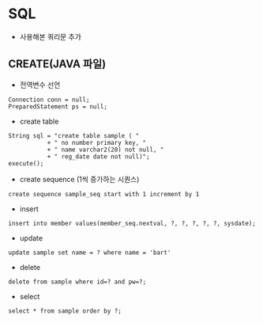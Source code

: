 # SQL
  - 사용해본 쿼리문 추가
  
  ## CREATE(JAVA 파일)
  - 전역변수 선언 
  ~~~
  Connection conn = null;
  PreparedStatement ps = null;
  ~~~
  - create table
  ~~~
  String sql = "create table sample ( " 
			 + " no number primary key, "
			 + " name varchar2(20) not null, "
			 + " reg_date date not null)";
  execute();
  ~~~
  - create sequence (1씩 증가하는 시퀀스)
 ~~~
 create sequence sample_seq start with 1 increment by 1
 ~~~
 - insert
  ~~~
  insert into member values(member_seq.nextval, ?, ?, ?, ?, ?, sysdate);
  ~~~
  - update
  ~~~
  update sample set name = ? where name = 'bart'
  ~~~
  - delete
  ~~~
  delete from sample where id=? and pw=?;
  ~~~
  - select
  ~~~
  select * from sample order by ?;
  ~~~
